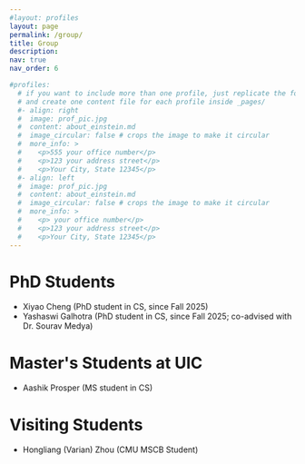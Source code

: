 ```yaml
---
#layout: profiles
layout: page
permalink: /group/
title: Group
description:
nav: true
nav_order: 6

#profiles:
  # if you want to include more than one profile, just replicate the following block
  # and create one content file for each profile inside _pages/
  #- align: right
  #  image: prof_pic.jpg
  #  content: about_einstein.md
  #  image_circular: false # crops the image to make it circular
  #  more_info: >
  #    <p>555 your office number</p>
  #    <p>123 your address street</p>
  #    <p>Your City, State 12345</p>
  #- align: left
  #  image: prof_pic.jpg
  #  content: about_einstein.md
  #  image_circular: false # crops the image to make it circular
  #  more_info: >
  #    <p> your office number</p>
  #    <p>123 your address street</p>
  #    <p>Your City, State 12345</p>
---
```


# PhD Students
* Xiyao Cheng (PhD student in CS, since Fall 2025)
* Yashaswi Galhotra (PhD student in CS, since Fall 2025; co-advised with Dr. Sourav Medya)

# Master's Students at UIC
* Aashik Prosper (MS student in CS)

# Visiting Students
* Hongliang (Varian) Zhou (CMU MSCB Student)
